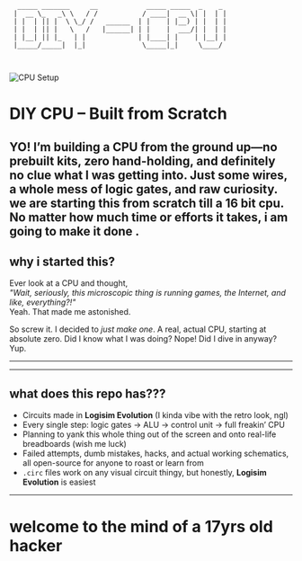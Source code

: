 ```
  _____ _______     __            _____ _____  _    _ 
 |  __ \_   _\ \   / /           / ____|  __ \| |  | |
 | |  | || |  \ \_/ /   ______  | |    | |__) | |  | |
 | |  | || |   \   /   |______| | |    |  ___/| |  | |
 | |__| || |_   | |             | |____| |    | |__| |
 |_____/_____|  |_|              \_____|_|     \____/ 
                                                      
                                                      
```
![CPU Setup](https://github.com/trinetra-1337/DIY-CPU/blob/main/setting-up-enviroment/cpu.jpg?raw=true)


#  DIY CPU – Built from Scratch

YO! 
I’m building a CPU from the ground up—no prebuilt kits, zero hand-holding, and definitely no clue what I was getting into. Just some wires, a whole mess of logic gates, and raw curiosity.  
we are starting this from scratch till a 16 bit cpu. No matter how much time or efforts  it takes, i am going to make it done .
---

##  why i started this?

Ever look at a CPU and thought,  
*"Wait, seriously, this microscopic thing is running games, the Internet, and like, everything?!"*  
Yeah. That made me astonished.

So screw it. I decided to *just make one*. A real, actual CPU, starting at absolute zero. Did I know what I was doing? Nope! Did I dive in anyway? Yup.

---
---

## what does this repo has???

- Circuits made in **Logisim Evolution** (I kinda vibe with the retro look, ngl)
- Every single step: logic gates → ALU → control unit → full freakin’ CPU
- Planning to yank this whole thing out of the screen and onto real-life breadboards (wish me luck)
- Failed attempts, dumb mistakes, hacks, and actual working schematics, all open-source for anyone to roast or learn from
- `.circ` files work on any visual circuit thingy, but honestly, **Logisim Evolution** is easiest

---
# welcome to the mind of a 17yrs old hacker

  
